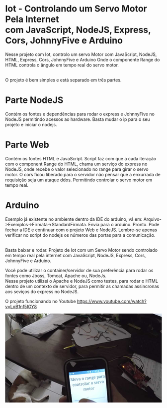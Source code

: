 # Iot - Controlando um Servo Motor Pela Internet <br />com JavaScript, NodeJS, Express, Cors, JohnnyFive e Arduino

Nesse projeto com Iot, controlo um servo Motor com JavaScript, NodeJS, HTML, Express, Cors, JohnnyFive e Arduino
Onde o componente Range do HTML controla o ângulo em tempo real do servo motor.

<br />
O projeto é bem simples e está separado em três partes. 

# Parte NodeJS

Contém os fontes e dependências para rodar o express e JohnnyFive no NodeJS permitindo acessos ao hardware. Basta mudar o ip para o seu projeto e iniciar o nodejs.

# Parte Web

Contém os fontes HTML e JavaScript. Script faz com que a cada iteração com o component Range do HTML, chama um serviço do express no NodeJS, onde recebe o valor selecionado no range para girar o servo motor. O cors ficou liberado para o servidor não pensar que a enxurrada de requisição seja um ataque ddos. Permitindo controlar o servo motor em tempo real.  

# Arduino

Exemplo já existente no ambiente dentro da IDE do arduino, vá em: Arquivo->Exemplos->Firmata->StandardFirmata. Envia para o arduino. Pronto. Pode fechar a IDE e continuar com o projeto Web e NodeJS. Lembre-se apenas verificar no script do nodejs os números das portas para a comunicação.  

<br />
Basta baixar e rodar. Projeto de Iot com um Servo Motor sendo controlado em tempo real pela internet com JavaScript, NodeJS, Express, Cors, JohnnyFive e Arduino. 

Você pode utilizar o container/servidor de sua preferência para rodar os fontes como Jboss, Tomcat, Apache ou, NodeJs. <br />
Nesse projeto utilizei o Apache e NodeJS como testes, para rodar o HTML dentro de um contexto de servidor, para permitir as chamadas assincronas aos seviços do express no NodeJS. 

O projeto funcionando no Youtube
https://www.youtube.com/watch?v=LqB1nf5IGY8


![Alt Text](https://github.com/plata4m/ServosNodeExpressJohnnyFive/blob/master/iot2.jpg)







